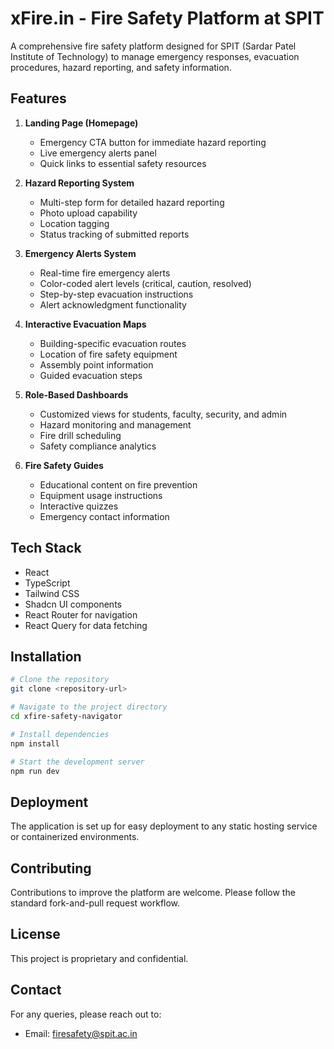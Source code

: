 
# xFire.in - Fire Safety Platform at SPIT

A comprehensive fire safety platform designed for SPIT (Sardar Patel Institute of Technology) to manage emergency responses, evacuation procedures, hazard reporting, and safety information.

## Features

1. **Landing Page (Homepage)**
   - Emergency CTA button for immediate hazard reporting
   - Live emergency alerts panel
   - Quick links to essential safety resources

2. **Hazard Reporting System**
   - Multi-step form for detailed hazard reporting
   - Photo upload capability 
   - Location tagging
   - Status tracking of submitted reports

3. **Emergency Alerts System**
   - Real-time fire emergency alerts
   - Color-coded alert levels (critical, caution, resolved)
   - Step-by-step evacuation instructions
   - Alert acknowledgment functionality

4. **Interactive Evacuation Maps**
   - Building-specific evacuation routes
   - Location of fire safety equipment
   - Assembly point information
   - Guided evacuation steps

5. **Role-Based Dashboards**
   - Customized views for students, faculty, security, and admin
   - Hazard monitoring and management
   - Fire drill scheduling
   - Safety compliance analytics

6. **Fire Safety Guides**
   - Educational content on fire prevention
   - Equipment usage instructions
   - Interactive quizzes
   - Emergency contact information

## Tech Stack

- React
- TypeScript
- Tailwind CSS
- Shadcn UI components
- React Router for navigation
- React Query for data fetching

## Installation

```bash
# Clone the repository
git clone <repository-url>

# Navigate to the project directory
cd xfire-safety-navigator

# Install dependencies
npm install

# Start the development server
npm run dev
```

## Deployment

The application is set up for easy deployment to any static hosting service or containerized environments.

## Contributing

Contributions to improve the platform are welcome. Please follow the standard fork-and-pull request workflow.

## License

This project is proprietary and confidential.

## Contact

For any queries, please reach out to:
- Email: firesafety@spit.ac.in
